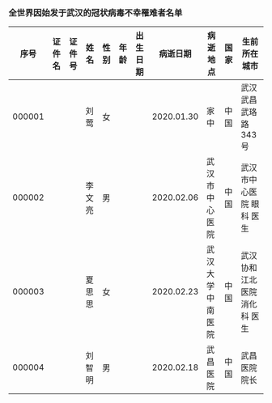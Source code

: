 ### 全世界因始发于武汉的冠状病毒不幸罹难者名单

|序号|证件名|证件号|姓名|性别|年龄|出生日期|病逝日期|病逝地点|国家|生前所在城市|
|--|--|--|--|--|--|--|--|--|--|------------------|
|000001 | | |刘莺    |女|||2020.01.30|家中|中国|武汉武昌武珞路343号|
|000002 | | |李文亮|男|||2020.02.06|武汉市中心医院|中国|武汉市中心医院 眼科 医生|
|000003 | | |夏思思|女|||2020.02.23|武汉大学中南医院|中国|武汉协和江北医院消化科 医生|
|000004 | | |刘智明|男|||2020.02.18|武昌医院|中国|武昌医院 院长|
